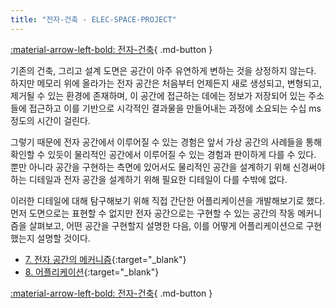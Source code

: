 ```yaml
---
title: "전자-건축 - ELEC-SPACE-PROJECT"
---
```


[:material-arrow-left-bold: 전자-건축](../index.md){ .md-button }

기존의 건축, 그리고 설계 도면은 공간이 아주 유연하게 변하는 것을 상정하지 않는다. 하지만 메모리 위에 올라가는 전자 공간은 처음부터 언제든지 새로 생성되고, 변형되고, 제거될 수 있는 환경에 존재하며, 이 공간에 접근하는 데에는 정보가 저장되어 있는 주소들에 접근하고 이를 기반으로 시각적인 결과물을 만들어내는 과정에 소요되는 수십 ms 정도의 시간이 걸린다.

그렇기 때문에 전자 공간에서 이루어질 수 있는 경험은 앞서 가상 공간의 사례들을 통해 확인할 수 있듯이 물리적인 공간에서 이루어질 수 있는 경험과 판이하게 다를 수 있다. 뿐만 아니라 공간을 구현하는 측면에 있어서도 물리적인 공간을 설계하기 위해 신경써야 하는 디테일과 전자 공간을 설계하기 위해 필요한 디테일이 다를 수밖에 없다.

이러한 디테일에 대해 탐구해보기 위해 직접 간단한 어플리케이션을 개발해보기로 했다. 먼저 도면으로는 표현할 수 없지만 전자 공간으로는 구현할 수 있는 공간의 작동 메커니즘을 살펴보고, 어떤 공간을 구현할지 설명한 다음, 이를 어떻게 어플리케이션으로 구현했는지 설명할 것이다.

- [7. 전자 공간의 메커니즘](../../elec-space-mechanism/index.md){:target="\_blank"}
- [8. 어플리케이션](../../application/index.md){:target="\_blank"}

[:material-arrow-left-bold: 전자-건축](../index.md){ .md-button }
